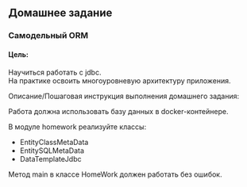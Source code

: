 ## Домашнее задание

### Самодельный ORM
#### Цель:

Научиться работать с jdbc.  
На практике освоить многоуровневую архитектуру приложения.

Описание/Пошаговая инструкция выполнения домашнего задания:

Работа должна использовать базу данных в docker-контейнере.

В модуле homework реализуйте классы:

* EntityClassMetaData
* EntitySQLMetaData
* DataTemplateJdbc

Метод main в классе HomeWork должен работать без ошибок.

